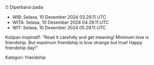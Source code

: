 ⏰ Diperbarui pada:
- WIB: Selasa, 10 Desember 2024 03.29.11 UTC
- WITA: Selasa, 10 Desember 2024 04.29.11 UTC
- WIT: Selasa, 10 Desember 2024 05.29.11 UTC

Kutipan Inspiratif:
"Read it carefully and get meaning! Minimum love is friendship. But maximum friendship is love strange but true! Happy friendship day!"


Kategori: friendship


